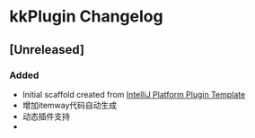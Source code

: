 <!-- Keep a Changelog guide -> https://keepachangelog.com -->

# kkPlugin Changelog

## [Unreleased]
### Added
- Initial scaffold created from [IntelliJ Platform Plugin Template](https://github.com/JetBrains/intellij-platform-plugin-template)
- 增加itemway代码自动生成
- 动态插件支持
- 